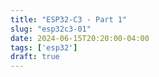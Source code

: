```yaml
---
title: "ESP32-C3 - Part 1"
slug: "esp32c3-01"
date: 2024-06-15T20:20:00-04:00
tags: ['esp32']
draft: true
---
```

